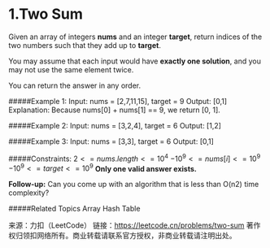 # 1.Two Sum

Given an array of integers **nums** and an integer **target**, return indices of the two numbers such that they add up to **target**.

You may assume that each input would have **exactly one solution**, and you may not use the same element twice.

You can return the answer in any order.

#####Example 1:
Input: nums = [2,7,11,15], target = 9
Output: [0,1]
Explanation: Because nums[0] + nums[1] == 9, we return [0, 1].

#####Example 2:
Input: nums = [3,2,4], target = 6
Output: [1,2]

#####Example 3:
Input: nums = [3,3], target = 6
Output: [0,1]
 

#####Constraints:
$2 <= nums.length <= 10^4$
$-10^9 <= nums[i] <= 10^9$
$-10^9 <= target <= 10^9$
**Only one valid answer exists.**
 

**Follow-up:** Can you come up with an algorithm that is less than O(n2) time complexity?

#####Related Topics
Array
Hash Table


来源：力扣（LeetCode）
链接：https://leetcode.cn/problems/two-sum
著作权归领扣网络所有。商业转载请联系官方授权，非商业转载请注明出处。


 